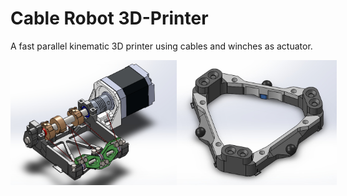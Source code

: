 # Cable Robot 3D-Printer
A fast parallel kinematic 3D printer using cables and winches as actuator.

<div style="display: flex;">
    <img src="/construction/actuator/actuator_overview.jpg" alt="Actuator" height="200px">
    <img src="/construction/plattform/plattform_overview_top.jpg" alt="Platform" height="200px">

</div>
